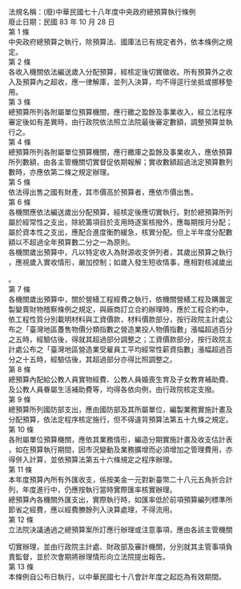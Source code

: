 法規名稱：(廢)中華民國七十八年度中央政府總預算執行條例  
廢止日期：民國 83 年 10 月 28 日  
第 1 條  
中央政府總預算之執行，除預算法、國庫法已有規定者外，依本條例之規  
定。  
第 2 條  
各收入機關依法編送歲入分配預算，經核定後切實徵收。所有預算外之收  
入及預算內之超收，應一律解庫，並列入決算，均不得逕行坐抵或挪移墊  
用。  
第 3 條  
總預算所列各附屬單位預算機關，應行繳之盈餘及事業收入，經立法程序  
審定後如有差異時，由行政院依法照立法院最後審定數額，調整預算並執  
行之。  
第 4 條  
總預算所列各附屬單位預算機關，應行繳庫之盈餘及事業收入，應依預算  
所列數額，由各主管機關切實督促依期報解；實收數額超過法定預算數列  
數時，亦應依第二條之規定辦理。  
第 5 條  
依法得出售之國有財產，其市價高於預算者，應依市價出售。  
第 6 條  
各機關應依法編送歲出分配預算，經核定後應切實執行。對於總預算所列  
屬於經常性之支出，除統籌項目於支用時逐案核撥外，應每期按月分配；  
屬於資本性之支出，應配合進度衡酌緩急，核實分配。但上半年度分配數  
額以不超過全年預算數二分之一為原則。  
各機關歲出預算中，凡以特定收入為財源收支併列者，其歲出預算之執行  
，應視歲入實收情形，嚴加控制；如歲入發生短收情事，應相對核減歲出  


。  
第 7 條  
各機關歲出預算中，關於營繕工程經費之執行，依機關營繕工程及購置定  
製變賣財物稽察條例之規定，與廠商訂立合約辦理時，應於工程合約中，  
依工程性質分別載明材料與工資價款，材料價款部分，按行政院主計處公  
布之「臺灣地區躉售物價分類指數之營造業投人物價指數」漲幅超過百分  
之五時，經驗估後，得就其超過部分調整之；工資價款部分，按行政院主  
計處公布之「臺灣地區營造業受雇員工平均經常性薪資指數」漲幅超過百  
分之十五時，經驗估後，其超過部分亦得比照調整之。  
第 8 條  
總預算內配給公教人員實物經費、公教人員婚喪生育及子女教育補助費、  
及公教人員眷屬生活補助費等，均得各依向例，由行政院核定支撥。  
第 9 條  
總預算所列國防部支出，應由國防部及其所屬單位，編製業務實施計畫及  
分配預算，依法定程序核定施行，但不得違背預算法第五十九條之規定。  
第 10 條  
各附屬單位預算機關，應依其業務情形，編造分期實施計畫及收支估計表  
，如在預算執行期間，因市況變動及業務擴增而必須增加之管理費用，亦  
得併入計算，並依預算法第五十六條規定之程序辦理。  
第 11 條  
本年度預算內所有外匯收支，係按美金一元對新臺幣二十八元五角折合計  
列，年度進行中，仍應按執行當時實際匯率核實辦理。  
總預算內各機關外匯支出，實際執行時，如匯率低於前項預算編列標準所  
節省之經費，應以經費賸餘列入決算處理，不得流用。  
第 12 條  
立法院決議通過之總預算案所訂應行辦理或注意事項，應由各該主管機關  


切實辦理，並由行政院主計處、財政部及審計機關，分別就其主管事項負  
責監督，並於次會期將辦理情形向立法院提出報告。  
第 13 條  
本條例自公布日執行，以中華民國七十八會計年度之起訖為有效期間。  


